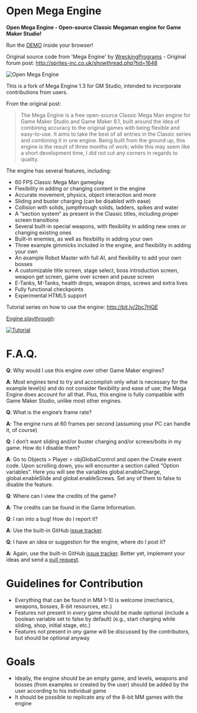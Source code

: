 # Open Mega Engine
**Open Mega Engine - Open-source Classic Megaman engine for Game Maker Studio!**

Run the [DEMO](https://cdn.rawgit.com/rafaelcp/Open-Mega-Engine/master/demo/index.html) inside your browser!

Original source code from 'Mega Engine' by [WreckingPrograms](https://twitter.com/WreckingProg) - Original forum post: http://sprites-inc.co.uk/showthread.php?tid=1648

![Open Mega Engine](http://i.imgur.com/Tzy8LkV.png)

This is a fork of Mega Engine 1.3 for GM Studio, intended to incorporate contributions from users.

From the original post:

> The Mega Engine is a free open-source Classic Mega Man engine for Game Maker Studio and Game Maker 8.1, built around the idea of combining accuracy to the original games with being flexible and easy-to-use. It aims to take the best of all entries in the Classic series and combining it in one engine. Being built from the ground up, this engine is the result of three months of work; while this may seem like a short development time, I did not cut any corners in regards to quality.


The engine has several features, including:

- 60 FPS Classic Mega Man gameplay
- Flexibility in adding or changing content in the engine
- Accurate movement, physics, object interaction and more
- Sliding and buster charging (can be disabled with ease)
- Collision with solids, jumpthrough solids, ladders, spikes and water
- A “section system” as present in the Classic titles, including proper screen transitions
- Several built-in special weapons, with flexibility in adding new ones or changing existing ones
- Built-in enemies, as well as flexibility in adding your own
- Three example gimmicks included in the engine, and flexibility in adding your own
- An example Robot Master with full AI, and flexibility to add your own bosses
- A customizable title screen, stage select, boss introduction screen, weapon get screen, game over screen and pause screen
- E-Tanks, M-Tanks, health drops, weapon drops, screws and extra lives
- Fully functional checkpoints
- Experimental HTML5 support

Tutorial series on how to use the engine: http://bit.ly/2bc7HQE

[Engine playthrough](https://www.youtube.com/watch?v=LmcvNggdHew):

[![Tutorial](https://img.youtube.com/vi/LmcvNggdHew/0.jpg)](https://www.youtube.com/watch?v=LmcvNggdHew)

# F.A.Q.

**Q**: Why would I use this engine over other Game Maker engines?

**A**: Most engines tend to try and accomplish only what is necessary for the example level(s) and do not consider flexibility and ease of use; the Mega Engine does account for all that. Plus, this engine is fully compatible with Game Maker Studio, unlike most other engines.

**Q**: What is the engine’s frame rate?

**A**: The engine runs at 60 frames per second (assuming your PC can handle it, of course)

**Q**: I don’t want sliding and/or buster charging and/or screws/bolts in my game. How do I disable them?

**A**: Go to Objects > Player > objGlobalControl and open the Create event code. Upon scrolling down, you will encounter a section called “Option variables”. Here you will see the variables global.enableCharge, global.enableSlide and global.enableScrews. Set any of them to false to disable the feature.

**Q**: Where can I view the credits of the game?

**A**: The credits can be found in the Game Information.

**Q**: I ran into a bug! How do I report it?

**A**: Use the built-in GitHub [issue tracker](https://github.com/rafaelcp/Open-Mega-Engine/issues).

**Q**: I have an idea or suggestion for the engine, where do I post it?

**A**: Again, use the built-in GitHub [issue tracker](https://github.com/rafaelcp/Open-Mega-Engine/issues). Better yet, implement your ideas and send a [pull request](https://github.com/rafaelcp/Open-Mega-Engine/pulls).

# Guidelines for Contribution
- Everything that can be found in MM 1-10 is welcome (mechanics, weapons, bosses, 8-bit resources, etc.)
- Features not present in *every* game should be made optional (include a boolean variable set to false by default) (e.g., start charging while sliding, shop, initial stage, etc.)
- Features not present in *any* game will be discussed by the contributors, but should be optional anyway

# Goals
- Ideally, the engine should be an empty game, and levels, weapons and bosses (from examples or created by the user) should be added by the user according to his individual game 
- It should be possible to replicate any of the 8-bit MM games with the engine
